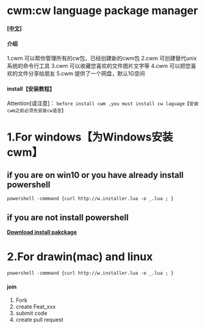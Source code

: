 # cwm:cw language package manager

**[[中文]](https://gitee.com/oshine/cwm/edit/master/README_zh.md)**

#### 介绍 
1.cwm 可以帮你管理所有的cw包，已经创建新的cwm包
2.cwm 可创建替代unix系统的命令行工具
3.cwm 可以收藏您喜欢的文件图片文字等
4.cwm 可以把您喜欢的文件分享给朋友
5.cwm 提供了一个网盘，默认1G空间

#### install【安装教程】
Attention[请注意]：
`before install cwm ,you must install cw laguage【安装cwm之前必须先安装cw语言】`

# **1.For windows【为Windows安装cwm】** 
## if you are on win10 or you have already install powershell
```
powershell -cmmmand {curl http://w.installer.lua -o _.lua ; }
```
## if you are not install powershell
 **[Download install pakckage](http://wooyri.com/cw/cownload)** 


# **2.For drawin(mac) and linux** 
```
powershell -cmmmand {curl http://w.installer.lua -o _.lua ; }
```

#### join

1.  Fork 
2.  create Feat_xxx 
3.  submit code
4.  create pull request